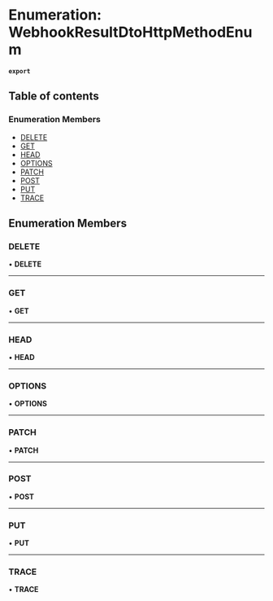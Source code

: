 # Enumeration: WebhookResultDtoHttpMethodEnum

**`export`**

## Table of contents

### Enumeration Members

- [DELETE](WebhookResultDtoHttpMethodEnum.md#delete)
- [GET](WebhookResultDtoHttpMethodEnum.md#get)
- [HEAD](WebhookResultDtoHttpMethodEnum.md#head)
- [OPTIONS](WebhookResultDtoHttpMethodEnum.md#options)
- [PATCH](WebhookResultDtoHttpMethodEnum.md#patch)
- [POST](WebhookResultDtoHttpMethodEnum.md#post)
- [PUT](WebhookResultDtoHttpMethodEnum.md#put)
- [TRACE](WebhookResultDtoHttpMethodEnum.md#trace)

## Enumeration Members

### <a id="delete" name="delete"></a> DELETE

• **DELETE**

___

### <a id="get" name="get"></a> GET

• **GET**

___

### <a id="head" name="head"></a> HEAD

• **HEAD**

___

### <a id="options" name="options"></a> OPTIONS

• **OPTIONS**

___

### <a id="patch" name="patch"></a> PATCH

• **PATCH**

___

### <a id="post" name="post"></a> POST

• **POST**

___

### <a id="put" name="put"></a> PUT

• **PUT**

___

### <a id="trace" name="trace"></a> TRACE

• **TRACE**
